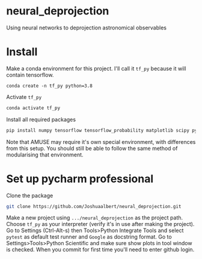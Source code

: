 # neural_deprojection
Using neural networks to deprojection astronomical observables

# Install

Make a conda environment for this project. I'll call it `tf_py` because it will contain tensorflow.
``` bach
conda create -n tf_py python=3.8
```
Activate `tf_py`
```bash
conda activate tf_py
```
Install all required packages
```bash
pip install numpy tensorflow tensorflow_probability matplotlib scipy pyttest
```

Note that AMUSE may require it's own special environment, with differences from this setup. 
You should still be able to follow the same method of modularising that environment.

# Set up pycharm professional

Clone the package
```bash
git clone https://github.com/Joshuaalbert/neural_deprojection.git
```
Make a new project using `.../neural_deprojection` as the project path.
Choose `tf_py` as your interpreter (verify it's in use after making the project).
Go to Settings (Ctrl-Alt-s) then Tools>Python Integrate Tools and select `pytest` as default test runner and `Google` as docstring format.
Go to Settings>Tools>Python Scientific and make sure show plots in tool window is checked.
When you commit for first time you'll need to enter github login.
